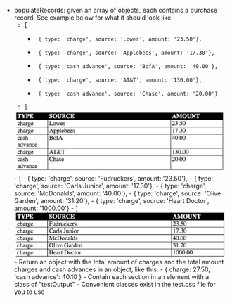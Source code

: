 - populateRecords: given an array of objects,
  each contains a purchase record.  See example below for what it should look like
  - [
    -      { type: 'charge', source: 'Lowes', amount: '23.50'},
    -      { type: 'charge', source: 'Applebees', amount: '17.30'},
    -      { type: 'cash advance', source: 'BofA', amount: '40.00'},
    -      { type: 'charge', source: 'AT&T', amount: '130.00'},
    -      { type: 'cash advance', source: 'Chase', amount: '20.00'}
  -  ]
    <img src="outputscreen1.png">
  - [
    -     { type: 'charge', source: 'Fudruckers', amount: '23.50'},
    -      { type: 'charge', source: 'Carls Junior', amount: '17.30'},
    -      { type: 'charge', source: 'McDonalds', amount: '40.00'},
    -      { type: 'charge', source: 'Olive Garden', amount: '31.20'},
    -      { type: 'charge', source: 'Heart Doctor', amount: '1000.00'}
    -    ]
    <img src="outputscreen2.png">
  - Return an object with the total amount of charges 
  and the total amount charges and cash advances in an object, like this: 
  	- { charge: 27.50, 'cash advance': 40.10 }
  - Contain each section in an element with a class of "testOutput"
  - Convenient classes exist in the test.css file for you to use